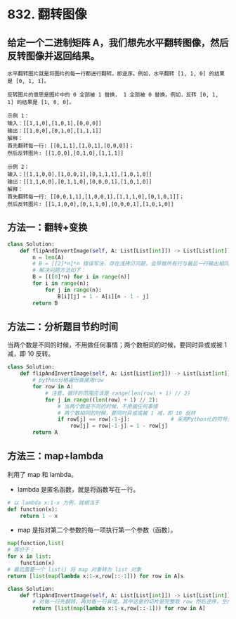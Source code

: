 # 832. 翻转图像
## 给定一个二进制矩阵 A，我们想先水平翻转图像，然后反转图像并返回结果。

    水平翻转图片就是将图片的每一行都进行翻转，即逆序。例如，水平翻转 [1, 1, 0] 的结果是 [0, 1, 1]。

    反转图片的意思是图片中的 0 全部被 1 替换， 1 全部被 0 替换。例如，反转 [0, 1, 1] 的结果是 [1, 0, 0]。

    示例 1：
    输入：[[1,1,0],[1,0,1],[0,0,0]]
    输出：[[1,0,0],[0,1,0],[1,1,1]]
    解释：
    首先翻转每一行: [[0,1,1],[1,0,1],[0,0,0]]；
    然后反转图片: [[1,0,0],[0,1,0],[1,1,1]]
    
    示例 2：
    输入：[[1,1,0,0],[1,0,0,1],[0,1,1,1],[1,0,1,0]]
    输出：[[1,1,0,0],[0,1,1,0],[0,0,0,1],[1,0,1,0]]
    解释：
    首先翻转每一行: [[0,0,1,1],[1,0,0,1],[1,1,1,0],[0,1,0,1]]；
    然后反转图片: [[1,1,0,0],[0,1,1,0],[0,0,0,1],[1,0,1,0]]

## 方法一：翻转+变换
```python
class Solution:
    def flipAndInvertImage(self, A: List[List[int]]) -> List[List[int]]:  
        n = len(A)
        # B = [[2]*n]*n 错误写法，存在浅拷贝问题，会导致所有行与最后一行输出相同
        # 解决问题方法如下：
        B = [([0]*n) for i in range(n)]
        for i in range(n):
            for j in range(n):
                B[i][j] = 1 - A[i][n - 1 - j]
        return B
```
## 方法二：分析题目节约时间
当两个数是不同的时候，不用做任何事情；两个数相同的时候，要同时异或或被 1 减，即 10 反转。
```python
class Solution:
    def flipAndInvertImage(self, A: List[List[int]]) -> List[List[int]]:
        # python分格遍历直接用row
        for row in A:
            # 注意，循环的范围应该是 range(len(row) + 1) // 2)
            for j in range((len(row) + 1) // 2):
                # 当两个数是不同的时候，不用做任何事情
                # 两个数相同的时候，要同时异或或被 1 减，即 10 反转
                if row[j] == row[-1-j]:             # 采用Python化的符号索引
                    row[j] = row[-1-j] = 1 - row[j]    
        return A
```

## 方法三：map+lambda
利用了 map 和 lambda。
* lambda 是匿名函数，就是将函数写在一行。
```python
# 以 lambda x:1-x 为例，就相当于
def function(x):
    return 1 - x 
```
* map 是指对第二个参数的每一项执行第一个参数（函数）。
```python
map(function,list)
# 等价于：
for x in list:
    function(x)
# 最后需要一个 list() 将 map 对象转为 list 对象
return [list(map(lambda x:1-x,row[::-1])) for row in A]s
```



```python
class Solution:
    def flipAndInvertImage(self, A: List[List[int]]) -> List[List[int]]:
        # 对每一行先翻转，再对每一行异或。其中这里的切片是完整取 row 然后逆序，生成新的一个 list。
        return [list(map(lambda x:1-x,row[::-1])) for row in A]
```
